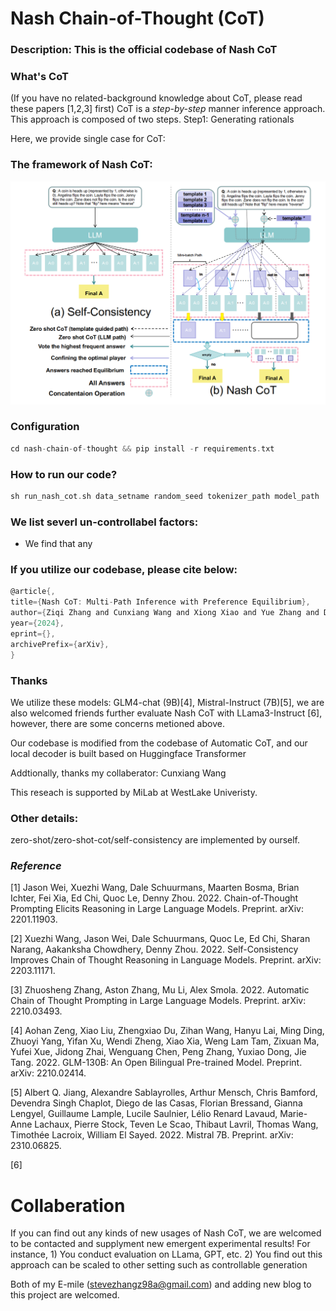 # Nash Chain-of-Thought (CoT)

### Description: This is the official codebase of Nash CoT

### What's CoT

(If you have no related-background knowledge about CoT, please read these papers [1,2,3] first) CoT is a *step-by-step* manner inference approach. This approach is composed of two steps. Step1: Generating rationals 

Here, we provide single case for CoT:

### The framework of Nash CoT:

![image](demonstration.png)

### Configuration

```c
cd nash-chain-of-thought && pip install -r requirements.txt
```

### How to run our code?

```c
sh run_nash_cot.sh data_setname random_seed tokenizer_path model_path
```

### We list severl un-controllabel factors:

- We find that any 


### If you utilize our codebase, please cite below:

```c
@article{,
title={Nash CoT: Multi-Path Inference with Preference Equilibrium}, 
author={Ziqi Zhang and Cunxiang Wang and Xiong Xiao and Yue Zhang and Donglin Wang},
year={2024},
eprint={},
archivePrefix={arXiv},
}
```

### Thanks 

We utilize these models: GLM4-chat (9B)[4], Mistral-Instruct (7B)[5], we are also welcomed friends further evaluate Nash CoT with LLama3-Instruct [6], however, there are some concerns metioned above. 

Our codebase is modified from the codebase of Automatic CoT, and our local decoder is built based on Huggingface Transformer

Addtionally, thanks my collaberator: Cunxiang Wang

This reseach is supported by MiLab at WestLake Univeristy.

### Other details:

zero-shot/zero-shot-cot/self-consistency are implemented by ourself.

### *Reference*

[1] Jason Wei, Xuezhi Wang, Dale Schuurmans, Maarten Bosma, Brian Ichter, Fei Xia, Ed Chi, Quoc Le, Denny Zhou. 2022. Chain-of-Thought Prompting Elicits Reasoning in Large Language Models. Preprint. arXiv: 2201.11903.

[2] Xuezhi Wang, Jason Wei, Dale Schuurmans, Quoc Le, Ed Chi, Sharan Narang, Aakanksha Chowdhery, Denny Zhou. 2022. Self-Consistency Improves Chain of Thought Reasoning in Language Models. Preprint. arXiv: 2203.11171.

[3] Zhuosheng Zhang, Aston Zhang, Mu Li, Alex Smola. 2022. Automatic Chain of Thought Prompting in Large Language Models. Preprint. arXiv: 2210.03493.

[4] Aohan Zeng, Xiao Liu, Zhengxiao Du, Zihan Wang, Hanyu Lai, Ming Ding, Zhuoyi Yang, Yifan Xu, Wendi Zheng, Xiao Xia, Weng Lam Tam, Zixuan Ma, Yufei Xue, Jidong Zhai, Wenguang Chen, Peng Zhang, Yuxiao Dong, Jie Tang. 2022. GLM-130B: An Open Bilingual Pre-trained Model. Preprint. arXiv: 2210.02414.

[5] Albert Q. Jiang, Alexandre Sablayrolles, Arthur Mensch, Chris Bamford, Devendra Singh Chaplot, Diego de las Casas, Florian Bressand, Gianna Lengyel, Guillaume Lample, Lucile Saulnier, Lélio Renard Lavaud, Marie-Anne Lachaux, Pierre Stock, Teven Le Scao, Thibaut Lavril, Thomas Wang, Timothée Lacroix, William El Sayed. 2022. Mistral 7B. Preprint. arXiv: 2310.06825.

[6] 

# Collaberation 

If you can find out any kinds of new usages of Nash CoT, we are welcomed to be contacted and supplyment new emergent experimental results! For instance, 1) You conduct evaluation on LLama, GPT, etc. 2) You find out this approach can be scaled to other setting such as controllable generation  

Both of my E-mile (stevezhangz98a@gmail.com) and adding new blog to this project are welcomed. 
